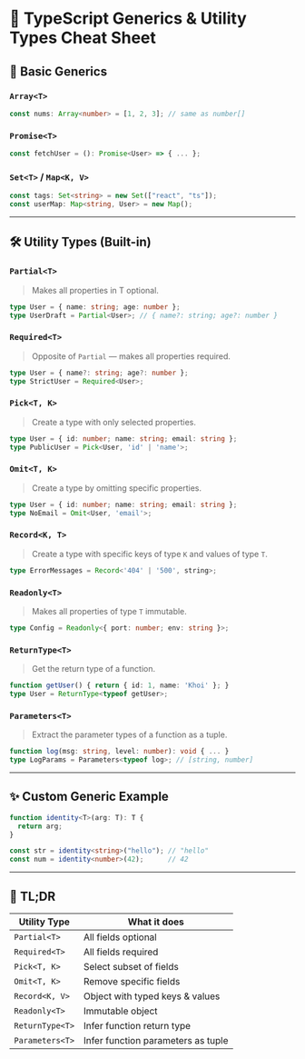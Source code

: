 # 🧠 TypeScript Generics & Utility Types Cheat Sheet

## 🔷 Basic Generics

### `Array<T>`
```ts
const nums: Array<number> = [1, 2, 3]; // same as number[]
```

### `Promise<T>`
```ts
const fetchUser = (): Promise<User> => { ... };
```

### `Set<T>` / `Map<K, V>`
```ts
const tags: Set<string> = new Set(["react", "ts"]);
const userMap: Map<string, User> = new Map();
```

---

## 🛠️ Utility Types (Built-in)

### `Partial<T>`
> Makes all properties in T optional.
```ts
type User = { name: string; age: number };
type UserDraft = Partial<User>; // { name?: string; age?: number }
```

### `Required<T>`
> Opposite of `Partial` — makes all properties required.
```ts
type User = { name?: string; age?: number };
type StrictUser = Required<User>;
```

### `Pick<T, K>`
> Create a type with only selected properties.
```ts
type User = { id: number; name: string; email: string };
type PublicUser = Pick<User, 'id' | 'name'>;
```

### `Omit<T, K>`
> Create a type by omitting specific properties.
```ts
type User = { id: number; name: string; email: string };
type NoEmail = Omit<User, 'email'>;
```

### `Record<K, T>`
> Create a type with specific keys of type `K` and values of type `T`.
```ts
type ErrorMessages = Record<'404' | '500', string>;
```

### `Readonly<T>`
> Makes all properties of type `T` immutable.
```ts
type Config = Readonly<{ port: number; env: string }>;
```

### `ReturnType<T>`
> Get the return type of a function.
```ts
function getUser() { return { id: 1, name: 'Khoi' }; }
type User = ReturnType<typeof getUser>;
```

### `Parameters<T>`
> Extract the parameter types of a function as a tuple.
```ts
function log(msg: string, level: number): void { ... }
type LogParams = Parameters<typeof log>; // [string, number]
```

---

## ✨ Custom Generic Example

```ts
function identity<T>(arg: T): T {
  return arg;
}

const str = identity<string>("hello"); // "hello"
const num = identity<number>(42);      // 42
```

---

## 🧠 TL;DR

| Utility Type    | What it does                          |
|-----------------|----------------------------------------|
| `Partial<T>`    | All fields optional                    |
| `Required<T>`   | All fields required                    |
| `Pick<T, K>`    | Select subset of fields                |
| `Omit<T, K>`    | Remove specific fields                 |
| `Record<K, V>`  | Object with typed keys & values        |
| `Readonly<T>`   | Immutable object                       |
| `ReturnType<T>` | Infer function return type             |
| `Parameters<T>` | Infer function parameters as tuple     |
